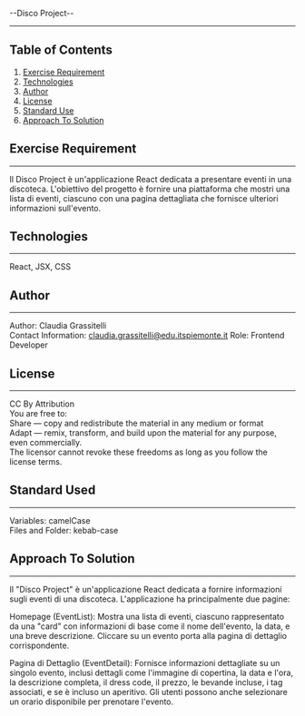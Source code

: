 --Disco Project--
***

## Table of Contents
1. [Exercise Requirement](#exercise-requirement)
2. [Technologies](#technologies)
3. [Author](#author)
4. [License](#license)
5. [Standard Use](#standard-use)
6. [Approach To Solution](#approach-to-solution)

## Exercise Requirement
***
Il Disco Project è un'applicazione React dedicata a presentare eventi in una discoteca. L'obiettivo del progetto è fornire una piattaforma che mostri una lista di eventi, ciascuno con una pagina dettagliata che fornisce ulteriori informazioni sull'evento.

## Technologies
***
React, JSX, CSS

## Author
***
Author: Claudia Grassitelli  
Contact Information: claudia.grassitelli@edu.itspiemonte.it
Role: Frontend Developer

## License
***
CC By Attribution  
You are free to:  
Share — copy and redistribute the material in any medium or format  
Adapt — remix, transform, and build upon the material for any purpose, even commercially.  
The licensor cannot revoke these freedoms as long as you follow the license terms.

## Standard Used
***
Variables: camelCase  
Files and Folder: kebab-case

## Approach To Solution
***
Il "Disco Project" è un'applicazione React dedicata a fornire informazioni sugli eventi di una discoteca. L'applicazione ha principalmente due pagine:

Homepage (EventList): Mostra una lista di eventi, ciascuno rappresentato da una "card" con informazioni di base come il nome dell'evento, la data, e una breve descrizione. Cliccare su un evento porta alla pagina di dettaglio corrispondente.

Pagina di Dettaglio (EventDetail): Fornisce informazioni dettagliate su un singolo evento, inclusi dettagli come l'immagine di copertina, la data e l'ora, la descrizione completa, il dress code, il prezzo, le bevande incluse, i tag associati, e se è incluso un aperitivo. Gli utenti possono anche selezionare un orario disponibile per prenotare l'evento.
